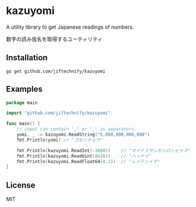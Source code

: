 # kazuyomi
A utility library to get Japanese readings of numbers.

数字の読み仮名を取得するユーティリティ

## Installation

```
go get github.com/jiftechnify/kazuyomi
```

## Examples

```go
package main

import "github.com/jiftechnify/kazuyomi"

func main() {
    // input can contain ',' or '_' as separators.
    yomi, _ := kazuyomi.ReadString("5,000,000,000,000")
    fmt.Println(yomi) // "ゴセンチョウ"

    fmt.Println(kazuyomi.ReadInt(-3600))    // "マイナスサンゼンロッピャク"
    fmt.Println(kazuyomi.ReadUint(8e16))    // "ハッケイ"
    fmt.Println(kazuyomi.ReadFloat64(0.1))  // "レイテンイチ"
}
```

## License

MIT
